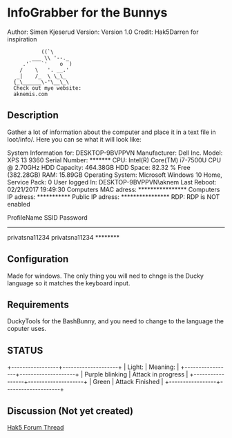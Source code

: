 # InfoGrabber for the Bunnys

Author: Simen Kjeserud
Version: Version 1.0
Credit: Hak5Darren for inspiration

               ((`\
            ___ \\ '--._
         .'`   `'    o  )
        /    \   '. __.'
       _|    /_  \ \_\_
      {_\______\-'\__\_\
	  Check out mye website:
	  aknemis.com

## Description

Gather a lot of information about the computer and place it in a text file in loot/info/.
Here you can se what it will look like:

System Information for:  DESKTOP-9BVPPVN
Manufacturer: Dell Inc.
Model: XPS 13 9360
Serial Number: *******
CPU: Intel(R) Core(TM) i7-7500U CPU @ 2.70GHz
HDD Capacity: 464.38GB
HDD Space: 82.32 % Free (382.28GB)
RAM: 15.89GB
Operating System: Microsoft Windows 10 Home, Service Pack: 0
User logged In: DESKTOP-9BVPPVN\aknem
Last Reboot: 02/21/2017 19:49:30
Computers MAC adress: ****************
Computers IP adress: ***********
Public IP adress: ****************
RDP: RDP is NOT enabled


ProfileName     SSID            Password     
-----------     ----            --------                   
privatsna11234  privatsna11234  ********  





## Configuration

Made for windows. The only thing you will ned to chnge is the Ducky language so it matches the keyboard input.

## Requirements

DuckyTools for the BashBunny, and you need to change to the language the coputer uses.

## STATUS

+-----------------+--------------------+
| Light:          | Meaning:           |
+-----------------+--------------------+
| Purple blinking | Attack in progress |
+-----------------+--------------------+
| Green           | Attack Finished    |
+-----------------+--------------------+

## Discussion (Not yet created)
[Hak5 Forum Thread](https://forums.hak5.org/index.php?/topic/ "Hak5 Forum Thread") 
